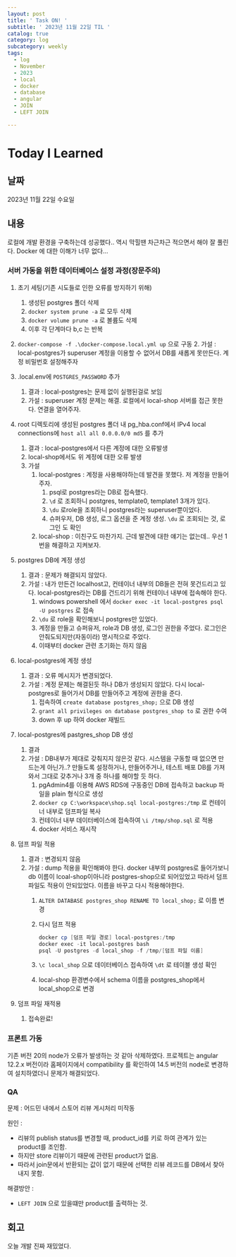 ```yaml
---
layout: post
title: ' Task ON! '
subtitle: ' 2023년 11월 22일 TIL '
catalog: true
category: log
subcategory: weekly
tags:
  - log
  - November
  - 2023
  - local
  - docker
  - database
  - angular
  - JOIN
  - LEFT JOIN

---
```


# Today I Learned

## 날짜

2023년 11월 22일 수요일

## 내용

로컬에 개발 환경을 구축하는데 성공했다.. 역시 막힐땐 차근차근 적으면서 해야 잘 풀린다. Docker 에 대한 이해가 너무 없다…

### 서버 가동을 위한 데이터베이스 설정 과정(장문주의)

1. 초기 세팅(기존 시도들로 인한 오류를 방지하기 위해)
    1. 생성된 postgres 폴더 삭제
    2. `docker system prune -a` 로 모두 삭제
    3. `docker volume prune -a` 로 볼륨도 삭제
    4. 이후 각 단계마다 b,c 는 반복

2. `docker-compose -f .\docker-compose.local.yml up` 으로 구동
    2. 가설 : local-postgres가 superuser 계정을 이용할 수 없어서 DB를 새롭게 못만든다. 계정 비밀번호 설정해주자
  
3. .local.env에 `POSTGRES_PASSWORD` 추가
    1. 결과 : local-postgres는 문제 없이 실행된걸로 보임
    2. 가설 : superuser 계정 문제는 해결. 로컬에서 local-shop 서버를 접근 못한다. 연결을 열어주자.

4. root 디렉토리에 생성된 postgres 폴더 내 pg_hba.conf에서 IPv4 local connections에 `host all all 0.0.0.0/0 md5` 를 추가
    1. 결과 : local-postgres에서 다른 계정에 대한 오류발생
    2. local-shop에서도 위 계정에 대한 오류 발생
    3. 가설
        1. local-postgres : 계정을 사용해야하는데 발견을 못했다. 저 계정을 만들어주자. 
            1. psql로 postgres라는 DB로 접속했다.
            2. `\d` 로 조회하니 postgres, template0, template1 3개가 있다.
            3. `\du` 로role을 조회하니 postgres라는 superuser뿐이었다.
            4. 슈퍼우저, DB 생성, 로그 옵션을 준 계정 생성. `\du` 로 조회되는 것, 로그인 도 확인
        2. local-shop : 이친구도 마찬가지. 근데 발견에 대한 얘기는 없는데.. 우선 1번을 해결하고 지켜보자.

5. postgres DB에 계정 생성
    1. 결과 : 문제가 해결되지 않았다.
    2. 가설 : 내가 만든건 localhost고, 컨테이너 내부의 DB들은 전혀 못건드리고 있다. local-postgres라는 DB를 건드리기 위해 컨테이너 내부에 접속해야 한다.
        1. windows powershell 에서 `docker exec -it local-postgres psql -U postgres` 로 접속
        2. `\du` 로 role을 확인해보니 postgres만 있었다.
        3. 계정을 만들고 슈퍼유저, role과 DB 생성, 로그인 권한을 주었다. 로그인은 안줘도되지만(자동이라) 명시적으로 주었다.
        4. 이때부터 docker 관련 초기화는 하지 않음

6. local-postgres에 계정 생성
    1. 결과 : 오류 메시지가 변경되었다.
    2. 가설 : 계정 문제는 해결된듯 하나 DB가 생성되지 않았다. 다시 local-postgres로 들어가서 DB를 만들어주고 계정에 권한을 준다.
        1. 접속하여 `create database postgres_shop;` 으로 DB 생성
        2. `grant all privileges on database postgres_shop to` 로 권한 수여
        3. down 후 up 하여 docker 재빌드

7. local-postgres에 pastgres_shop DB 생성
    1. 결과 
    2. 가설 : DB내부가 제대로 갖춰지지 않은것 같다. 시스템을 구동할 때 없으면 만드는게 아닌가..?  만들도록 설정하거나, 만들어주거나, 테스트 배포 DB를 가져와서 그대로 갖추거나 3개 중 하나를 해야할 듯 하다.
        1. pgAdmin4를 이용해 AWS RDS에 구동중인 DB에 접속하고 backup 파일을 plain 형식으로 생성
        2. `docker cp C:\workspace\shop.sql local-postgres:/tmp` 로 컨테이너 내부로 덤프파일 복사
        3. 컨테이너 내부 데이터베이스에 접속하여 `\i /tmp/shop.sql` 로 적용
        4. docker 서비스 재시작
      
8. 덤프 파일 적용
    1. 결과 : 변경되지 않음
    2. 가설 : dump 적용을 확인해봐야 한다. docker 내부의 postgres로 들어가보니 db 이름이 lcoal-shop이아니라 postgres-shop으로 되어있었고 따라서 덤프파일도 적용이 안되있었다. 이름을 바꾸고 다시 적용해야한다.
        1. `ALTER DATABASE postgres_shop RENAME TO local_shop;` 로 이름 변경
        2. 다시 덤프 적용
            
            ```powershell
            docker cp [덤프 파일 경로] local-postgres:/tmp
            docker exec -it local-postgres bash
            psql -U postgres -d local_shop -f /tmp/[덤프 파일 이름]
            ```
            
        3. `\c local_shop` 으로 데이터베이스 접속하여 `\dt` 로 테이블 생성 확인
        4. local-shop 환경변수에서 schema 이름을 postgres_shop에서 local_shop으로 변경
9. 덤프 파일 재적용
    1. 접속완료!

### 프론트 가동

기존 버전 20의 node가 오류가 발생하는 것 같아 삭제하였다. 프로젝트는 angular 12.2.x 버전이라 홈페이지에서 compatibility 를 확인하여 14.5 버전의 node로 변경하여 설치하였더니 문제가 해결되었다.

### QA

문제 : 어드민 내에서 스토어 리뷰 게시처리 미작동

원인 : 

- 리뷰의 publish status를 변경할 때, product_id를 키로 하여 관계가 있는 product를 조인함.
- 하지만 store 리뷰이기 때문에 관련된 product가 없음.
- 따라서  join문에서 반환되는 값이 없기 때문에 선택한 리뷰 레코드를 DB에서 찾아내지 못함.

 해결방안 :

- `LEFT JOIN` 으로 있을떄만 product를 출력하는 것.

## 회고

오늘 개발 진짜 재밌었다.
